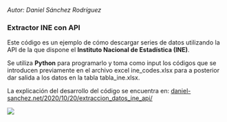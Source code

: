 *Autor: Daniel Sánchez Rodríguez*
### Extractor INE con API

Este código es un ejemplo de cómo descargar series de datos utilizando la API de la que dispone el **Instituto Nacional de Estadística (INE)**.

Se utiliza **Python** para programarlo y toma como input los códigos que se introducen previamente en el archivo excel ine_codes.xlsx para a posterior dar salida a los datos en la tabla tabla_ine.xlsx.

La explicación del desarrollo del código se encuentra en: [daniel-sanchez.net/2020/10/20/extraccion_datos_ine_api/](daniel-sanchez.net/2020/10/20/extraccion_datos_ine_api/)

![](https://www.ine.es/menus/_b/img/logoINE.gif)
